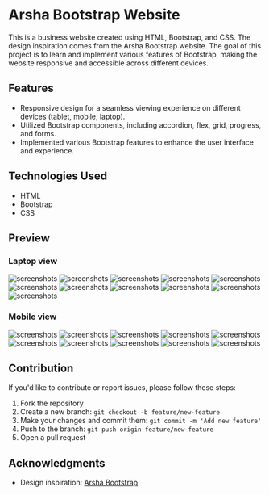# Arsha Bootstrap Website

This is a business website created using HTML, Bootstrap, and CSS. The design inspiration comes from the Arsha Bootstrap website. The goal of this project is to learn and implement various features of Bootstrap, making the website responsive and accessible across different devices.

## Features

- Responsive design for a seamless viewing experience on different devices (tablet, mobile, laptop).
- Utilized Bootstrap components, including accordion, flex, grid, progress, and forms.
- Implemented various Bootstrap features to enhance the user interface and experience.

## Technologies Used

- HTML
- Bootstrap
- CSS

## Preview
### Laptop view

![screenshots](screenshots/screenshot1.png)
![screenshots](screenshots/screenshot2.png)
![screenshots](screenshots/screenshot3.png)
![screenshots](screenshots/screenshot4.png)
![screenshots](screenshots/screenshot5.png)
![screenshots](screenshots/screenshot6.png)
![screenshots](screenshots/screenshot7.png)
![screenshots](screenshots/screenshot8.png)
![screenshots](screenshots/screenshot9.png)
![screenshots](screenshots/screenshot10.png)
![screenshots](screenshots/screenshot11.png)

### Mobile view

![screenshots](screenshots/screenshotMobile1.png)
![screenshots](screenshots/screenshotMobile01.png)
![screenshots](screenshots/screenshotMobile2.png)
![screenshots](screenshots/screenshotMobile3.png)
![screenshots](screenshots/screenshotMobile4.png)
![screenshots](screenshots/screenshotMobile5.png)
![screenshots](screenshots/screenshotMobile6.png)
![screenshots](screenshots/screenshotMobile7.png)
![screenshots](screenshots/screenshotMobile8.png)
![screenshots](screenshots/screenshotMobile9.png)


## Contribution

If you'd like to contribute or report issues, please follow these steps:

1. Fork the repository
2. Create a new branch: `git checkout -b feature/new-feature`
3. Make your changes and commit them: `git commit -m 'Add new feature'`
4. Push to the branch: `git push origin feature/new-feature`
5. Open a pull request

## Acknowledgments

- Design inspiration: [Arsha Bootstrap](https://bootstrapmade.com/demo/Arsha/)


